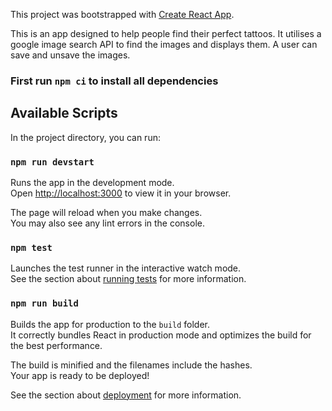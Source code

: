 This project was bootstrapped with [Create React App](https://github.com/facebook/create-react-app).

This is an app designed to help people find their perfect tattoos. It utilises a google image search API to find the images and displays them. A user can save and unsave the images.

### First run `npm ci` to install all dependencies

## Available Scripts

In the project directory, you can run:

### `npm run devstart`

Runs the app in the development mode.\
Open [http://localhost:3000](http://localhost:3000) to view it in your browser.

The page will reload when you make changes.\
You may also see any lint errors in the console.

### `npm test`

Launches the test runner in the interactive watch mode.\
See the section about [running tests](https://facebook.github.io/create-react-app/docs/running-tests) for more information.

### `npm run build`

Builds the app for production to the `build` folder.\
It correctly bundles React in production mode and optimizes the build for the best performance.

The build is minified and the filenames include the hashes.\
Your app is ready to be deployed!

See the section about [deployment](https://facebook.github.io/create-react-app/docs/deployment) for more information.
